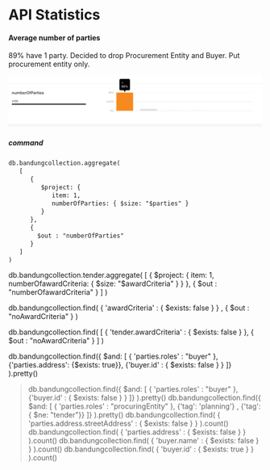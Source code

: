 # API Statistics

#### Average number of parties

89% have 1 party.
Decided to drop Procurement Entity and Buyer. Put procurement entity only.


![number of parties](stats/number-parties.png)

##### command

```
db.bandungcollection.aggregate(
   [
      {
         $project: {
            item: 1,
            numberOfParties: { $size: "$parties" }
         }
      },
      {
        $out : "numberOfParties"
      }
   ]
)
```

db.bandungcollection.tender.aggregate(
   [
      {
         $project: {
            item: 1,
            numberOfawardCriteria: { $size: "$awardCriteria" }
         }
      },
      {
        $out : "numberOfawardCriteria"
      }
   ]
)

db.bandungcollection.find( { 'awardCriteria' : { $exists: false } } , { $out : "noAwardCriteria" }  )

db.bandungcollection.find(
  [
    { 'tender.awardCriteria' : { $exists: false } },
    { $out : "noAwardCriteria" }
  ]
)


db.bandungcollection.find({ $and: [ { 'parties.roles' :  "buyer" },{'parties.address': {$exists: true}}, {'buyer.id' : { $exists: false } }  ]} ).pretty()
> db.bandungcollection.find({ $and: [ { 'parties.roles' :  "buyer" }, {'buyer.id' : { $exists: false } }  ]} ).pretty()
> db.bandungcollection.find({ $and: [ { 'parties.roles' :  "procuringEntity" }, {'tag': 'planning'} , {'tag': { $ne: "tender"}}  ]} ).pretty()
> db.bandungcollection.find( { 'parties.address.streetAddress' : { $exists: false } }  ).count()
> db.bandungcollection.find( { 'parties.address' : { $exists: false } }  ).count()
> db.bandungcollection.find( { 'buyer.name' : { $exists: false } }  ).count()
> db.bandungcollection.find( { 'buyer.id' : { $exists: true } }  ).count()
